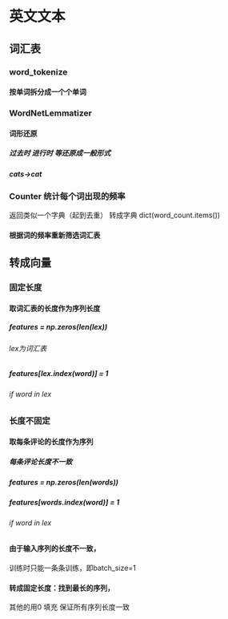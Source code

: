# 英文文本

## 词汇表

### word_tokenize

#### 按单词拆分成一个个单词

### WordNetLemmatizer

#### 词形还原 

##### 过去时 进行时 等还原成一般形式

##### cats->cat

### Counter 统计每个词出现的频率 
返回类似一个字典（起到去重） 
转成字典 dict(word_count.items())

#### 根据词的频率重新筛选词汇表

## 转成向量

### 固定长度

#### 取词汇表的长度作为序列长度

##### features = np.zeros(len(lex))

###### lex为词汇表

##### features[lex.index(word)] = 1

###### if word in lex

### 长度不固定

#### 取每条评论的长度作为序列

##### 每条评论长度不一致

##### features = np.zeros(len(words))

##### features[words.index(word)] = 1

###### if word in lex

#### 由于输入序列的长度不一致，
训练时只能一条条训练，即batch_size=1

#### 转成固定长度：找到最长的序列，
其他的用0 填充 保证所有序列长度一致
